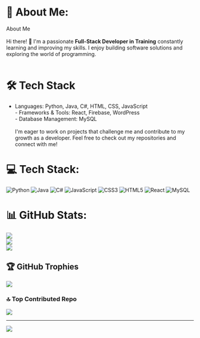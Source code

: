 # 💫 About Me:
About Me<br><br>Hi there! 👋 I'm a passionate **Full-Stack Developer in Training** constantly learning and improving my skills. I enjoy building software solutions and exploring the world of programming.<br><br>
# 🛠️ Tech Stack<br>
- Languages: Python, Java, C#, HTML, CSS, JavaScript<br>- Frameworks & Tools: React, Firebase, WordPress<br>- Database Management: MySQL<br><br>I'm eager to work on projects that challenge me and contribute to my growth as a developer. Feel free to check out my repositories and connect with me!<br>


# 💻 Tech Stack:
![Python](https://img.shields.io/badge/python-3670A0?style=for-the-badge&logo=python&logoColor=ffdd54) ![Java](https://img.shields.io/badge/java-%23ED8B00.svg?style=for-the-badge&logo=openjdk&logoColor=white) ![C#](https://img.shields.io/badge/c%23-%23239120.svg?style=for-the-badge&logo=csharp&logoColor=white) ![JavaScript](https://img.shields.io/badge/javascript-%23323330.svg?style=for-the-badge&logo=javascript&logoColor=%23F7DF1E) ![CSS3](https://img.shields.io/badge/css3-%231572B6.svg?style=for-the-badge&logo=css3&logoColor=white) ![HTML5](https://img.shields.io/badge/html5-%23E34F26.svg?style=for-the-badge&logo=html5&logoColor=white) ![React](https://img.shields.io/badge/react-%2320232a.svg?style=for-the-badge&logo=react&logoColor=%2361DAFB) ![MySQL](https://img.shields.io/badge/mysql-4479A1.svg?style=for-the-badge&logo=mysql&logoColor=white)
# 📊 GitHub Stats:
![](https://github-readme-stats.vercel.app/api?username=Treep035&theme=midnight-purple&hide_border=false&include_all_commits=false&count_private=false)<br/>
![](https://github-readme-streak-stats.herokuapp.com/?user=Treep035&theme=midnight-purple&hide_border=false)<br/>
![](https://github-readme-stats.vercel.app/api/top-langs/?username=Treep035&theme=midnight-purple&hide_border=false&include_all_commits=false&count_private=false&layout=compact)

## 🏆 GitHub Trophies
![](https://github-profile-trophy.vercel.app/?username=Treep035&theme=radical&no-frame=false&no-bg=true&margin-w=4)

### 🔝 Top Contributed Repo
![](https://github-contributor-stats.vercel.app/api?username=Treep035&limit=5&theme=midnight-purple&combine_all_yearly_contributions=true)

---
[![](https://visitcount.itsvg.in/api?id=Treep035&icon=0&color=11)](https://visitcount.itsvg.in)

<!-- Proudly created with GPRM ( https://gprm.itsvg.in ) -->

